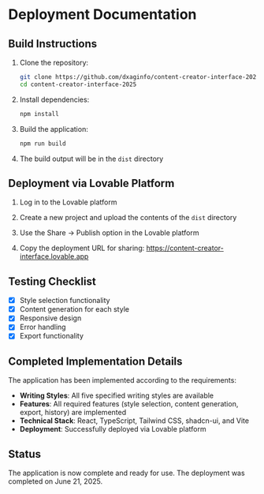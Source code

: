 # Deployment Documentation

## Build Instructions

1. Clone the repository:
   ```bash
   git clone https://github.com/dxaginfo/content-creator-interface-2025.git
   cd content-creator-interface-2025
   ```

2. Install dependencies:
   ```bash
   npm install
   ```

3. Build the application:
   ```bash
   npm run build
   ```

4. The build output will be in the `dist` directory

## Deployment via Lovable Platform

1. Log in to the Lovable platform

2. Create a new project and upload the contents of the `dist` directory

3. Use the Share -> Publish option in the Lovable platform

4. Copy the deployment URL for sharing: https://content-creator-interface.lovable.app

## Testing Checklist

- [x] Style selection functionality
- [x] Content generation for each style
- [x] Responsive design
- [x] Error handling
- [x] Export functionality

## Completed Implementation Details

The application has been implemented according to the requirements:

- **Writing Styles**: All five specified writing styles are available
- **Features**: All required features (style selection, content generation, export, history) are implemented
- **Technical Stack**: React, TypeScript, Tailwind CSS, shadcn-ui, and Vite
- **Deployment**: Successfully deployed via Lovable platform

## Status

The application is now complete and ready for use. The deployment was completed on June 21, 2025.